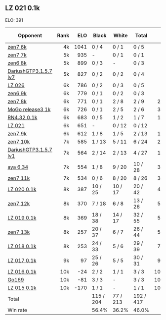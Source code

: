 ## LZ 021 0.1k ##

ELO: 391

Opponent | Rank | ELO | Black | White | Total | Win rate
---------|-----:|----:|-------|-------|-------|-------:
[zen7 6k](zen7%206k.md) | 4k | 1041 | 0 / 4 | 0 / 1 | 0 / 5 | 0.0%
[zen7 7k](zen7%207k.md) | 5k | 935 | - | 0 / 1 | 0 / 1 | 0.0%
[zen6 8k](zen6%208k.md) | 5k | 899 | 0 / 3 | - | 0 / 3 | 0.0%
[DariushGTP3.1.5.7 lv7](DariushGTP3.1.5.7%20lv7.md) | 5k | 827 | 0 / 2 | 0 / 2 | 0 / 4 | 0.0%
[LZ 026](LZ%20026.md) | 6k | 786 | 0 / 2 | 0 / 3 | 0 / 5 | 0.0%
[zen6 9k](zen6%209k.md) | 6k | 779 | 0 / 1 | 0 / 2 | 0 / 3 | 0.0%
[zen7 8k](zen7%208k.md) | 6k | 771 | 0 / 1 | 2 / 8 | 2 / 9 | 22.2%
[MoGo release3 1k](MoGo%20release3%201k.md) | 6k | 726 | 0 / 1 | 2 / 5 | 2 / 6 | 33.3%
[RN4.32 0.1k](RN4.32%200.1k.md) | 6k | 683 | 0 / 5 | 1 / 2 | 1 / 7 | 14.3%
[LZ 021](LZ%20021.md) | 6k | 651 | - | 0 / 12 | 0 / 12 | 0.0%
[zen7 9k](zen7%209k.md) | 6k | 612 | 1 / 8 | 1 / 5 | 2 / 13 | 15.4%
[zen7 10k](zen7%2010k.md) | 7k | 585 | 1 / 13 | 5 / 11 | 6 / 24 | 25.0%
[DariushGTP3.1.5.7 lv1](DariushGTP3.1.5.7%20lv1.md) | 7k | 564 | 2 / 14 | 2 / 13 | 4 / 27 | 14.8%
[aya 6.34](aya%206.34.md) | 7k | 554 | 1 / 8 | 9 / 20 | 10 / 28 | 35.7%
[zen7 11k](zen7%2011k.md) | 7k | 534 | 0 / 6 | 8 / 20 | 8 / 26 | 30.8%
[LZ 020 0.1k](LZ%20020%200.1k.md) | 8k | 387 | 10 / 25 | 10 / 17 | 20 / 42 | 47.6%
[zen7 12k](zen7%2012k.md) | 8k | 370 | 7 / 18 | 6 / 8 | 13 / 26 | 50.0%
[LZ 019 0.1k](LZ%20019%200.1k.md) | 8k | 369 | 18 / 38 | 14 / 17 | 32 / 55 | 58.2%
[zen7 13k](zen7%2013k.md) | 8k | 257 | 20 / 37 | 6 / 7 | 26 / 44 | 59.1%
[LZ 018 0.1k](LZ%20018%200.1k.md) | 8k | 253 | 24 / 33 | 5 / 6 | 29 / 39 | 74.4%
[LZ 017 0.1k](LZ%20017%200.1k.md) | 9k | 97 | 25 / 26 | 5 / 5 | 30 / 31 | 96.8%
[LZ 016 0.1k](LZ%20016%200.1k.md) | 10k | -24 | 2 / 2 | 1 / 1 | 3 / 3 | 100.0%
[Go169](Go169.md) | 10k | -81 | 3 / 3 | - | 3 / 3 | 100.0%
[LZ 015 0.1k](LZ%20015%200.1k.md) | 10k | -170 | 1 / 1 | - | 1 / 1 | 100.0%
Total | | | 115 / 204 | 77 / 213 | 192 / 417 | 
Win rate| | | 56.4% | 36.2% | 46.0% | 
